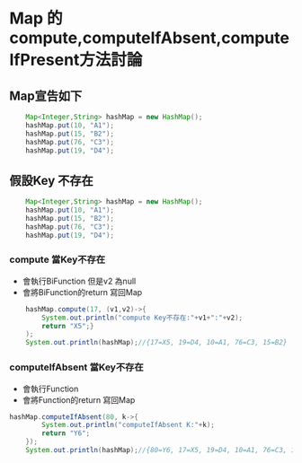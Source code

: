 # Map 的compute,computeIfAbsent,computeIfPresent方法討論
## Map宣告如下
```java
	Map<Integer,String> hashMap = new HashMap();
	hashMap.put(10, "A1");
	hashMap.put(15, "B2");
	hashMap.put(76, "C3");
	hashMap.put(19, "D4");
```
## 假設Key 不存在
```java
	Map<Integer,String> hashMap = new HashMap();
	hashMap.put(10, "A1");
	hashMap.put(15, "B2");
	hashMap.put(76, "C3");
	hashMap.put(19, "D4");
```
### compute 當Key不存在 
* 會執行BiFunction 但是v2 為null
* 會將BiFunction的return 寫回Map
```java
	hashMap.compute(17, (v1,v2)->{
	    System.out.println("compute Key不存在:"+v1+":"+v2);
	    return "X5";}
	);
	System.out.println(hashMap);//{17=X5, 19=D4, 10=A1, 76=C3, 15=B2}
```
### computeIfAbsent 當Key不存在
* 會執行Function 
* 會將Function的return 寫回Map
```java
hashMap.computeIfAbsent(80, k->{
	    System.out.println("computeIfAbsent K:"+k);
	    return "Y6";
	});
	System.out.println(hashMap);//{80=Y6, 17=X5, 19=D4, 10=A1, 76=C3, 15=B2}	
```
